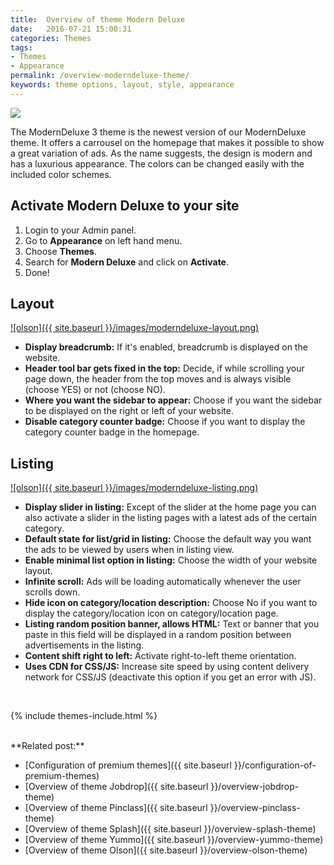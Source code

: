 ```yaml
---
title:  Overview of theme Modern Deluxe
date:   2016-07-21 15:00:31
categories: Themes
tags:
- Themes
- Appearance
permalink: /overview-moderndeluxe-theme/
keywords: theme options, layout, style, appearance
---
```

<a href="{{ site.baseurl }}/images/moderndeluxe.png" class="thumbnail gallery-item" data-gallery>
<img src="{{ site.baseurl }}/images/moderndeluxe.png">
</a>

The ModernDeluxe 3 theme is the newest version of our ModernDeluxe theme. It offers a carrousel on the homepage that makes it possible to show a great variation of ads. As the name suggests, the design is modern and has a luxurious appearance. The colors can be changed easily with the included color schemes.

## Activate Modern Deluxe to your site

1. Login to your Admin panel.
2. Go to **Appearance** on left hand menu.
3. Choose **Themes**.
4. Search for **Modern Deluxe** and click on **Activate**.
5. Done!

## Layout

<a href="{{ site.baseurl }}/images/moderndeluxe-layout.png" class="thumbnail gallery-item" data-gallery>
![olson]({{ site.baseurl }}/images/moderndeluxe-layout.png)
</a>

+ **Display breadcrumb:** If it's enabled, breadcrumb is displayed on the website.
+ **Header tool bar gets fixed in the top:** Decide, if while scrolling your page down, the header from the top moves and is always visible (choose YES) or not (choose NO).
+ **Where you want the sidebar to appear:** Choose if you want the sidebar to be displayed on the right or left of your website.
+ **Disable category counter badge:** Choose if you want to display the category counter badge in the homepage.


## Listing

<a href="{{ site.baseurl }}/images/moderndeluxe-listing.png" class="thumbnail gallery-item" data-gallery>
![olson]({{ site.baseurl }}/images/moderndeluxe-listing.png)
</a>

+ **Display slider in listing:** Except of the slider at the home page you can also activate a slider in the listing pages with a latest ads of the certain category.
+ **Default state for list/grid in listing:** Choose the default way you want the ads to be viewed by users when in listing view.
+ **Enable minimal list option in listing:** Choose the width of your website layout.
+ **Infinite scroll:** Ads will be loading automatically whenever the user scrolls down.
+ **Hide icon on category/location description:** Choose No if you want to display the category/location icon on category/location page. 
+ **Listing random position banner, allows HTML:** Text or banner that you paste in this field will be displayed in a random position between advertisements in the listing.
+ **Content shift right to left:** Activate right-to-left theme orientation.
+ **Uses CDN for CSS/JS:** Increase site speed by using content delivery network for CSS/JS (deactivate this option if you get an error with JS).

<br>

{% include themes-include.html %}

<br>
**Related post:**

* [Configuration of premium themes]({{ site.baseurl }}/configuration-of-premium-themes)
* [Overview of theme Jobdrop]({{ site.baseurl }}/overview-jobdrop-theme)
* [Overview of theme Pinclass]({{ site.baseurl }}/overview-pinclass-theme)
* [Overview of theme Splash]({{ site.baseurl }}/overview-splash-theme)
* [Overview of theme Yummo]({{ site.baseurl }}/overview-yummo-theme)
* [Overview of theme Olson]({{ site.baseurl }}/overview-olson-theme)